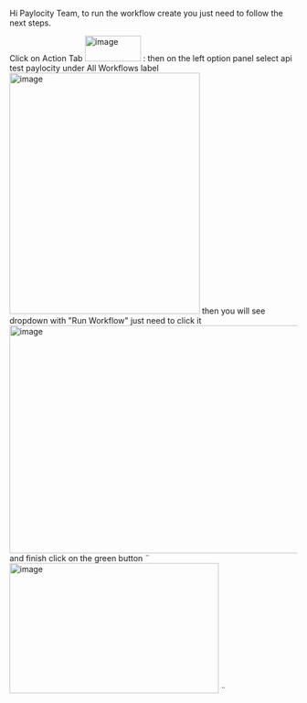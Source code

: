 Hi Paylocity Team, to run the workflow create you just need to follow the next steps.

Click on Action Tab <img width="98" height="45" alt="image" src="https://github.com/user-attachments/assets/61783bc1-5387-45e3-94df-3f7ff773b68f" />
:
then on the left option panel select api test paylocity under All Workflows label <img width="333" height="422" alt="image" src="https://github.com/user-attachments/assets/5388dc1e-7663-4571-b220-7e569a29ac01" />
then you will see dropdown with "Run Workflow" just need to click it <img width="1363" height="399" alt="image" src="https://github.com/user-attachments/assets/3f836ed7-1422-4c53-a1a9-98d77129bd70" />
and finish click on the green button ¨<img width="366" height="228" alt="image" src="https://github.com/user-attachments/assets/20402c2d-37d6-43f1-a647-a86451baac3a" />
¨

